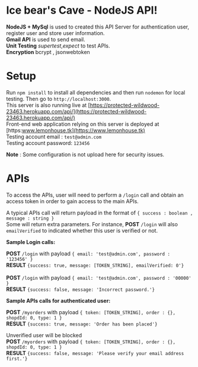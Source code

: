 # Ice bear's Cave - NodeJS API!

**NodeJS + MySql** is used to created this API Server for authentication user, register user and store user information. <br />
**Gmail API** is used to send email. <br />
**Unit Testing**  *supertest*,*expect* to test APIs. <br />
**Encryption** bcrypt , jsonwebtoken <br />

# Setup
Run `npm install` to install all dependencies and then run `nodemon` for local testing. Then go to `http://localhost:3000`.  <br />
This server is also running live at [https://protected-wildwood-23463.herokuapp.com/api/](https://protected-wildwood-23463.herokuapp.com/api/) <br />
Front-end web application relying on this server is deployed at [https:www.lemonhouse.tk](https://www.lemonhouse.tk) <br />
Testing account email : `test@admin.com` <br />
Testing account password: `123456` <br />

**Note** : Some configuration is not upload here for security issues. <br />

# APIs
To access the APIs, user will need to perform a `/login` call and obtain an access token in order to gain access to the main APIs. <br />

A typical APIs call will return payload in the format of `{ success : boolean , message : string }` <br />
Some will return extra parameters. For instance,  **POST** `/login` will also  `emailVerified` to indicated whether this user is verified or not. <br />

**Sample Login calls:**  <br />

**POST** `/login` with payload `{ email: 'test@admin.com', password : '123456' }` <br />
**RESULT** `{success: true, message: [TOKEN_STRING], emailVerified: 0'}` <br /> <br />
**POST** `/login` with payload `{ email: 'test@admin.com', password : '00000' }` <br />
**RESULT** `{success: false, message: 'Incorrect password.'}` <br />

**Sample APIs calls for authenticated user:** <br />

**POST** `/myorders` with payload `{ token: [TOKEN_STRING], order : {}, shopdId: 0, type: 1 }` <br />
**RESULT** `{success: true, message: 'Order has been placed'}` <br />

Unverified user will be blocked  <br />
**POST** `/myorders` with payload `{ token: [TOKEN_STRING], order : {}, shopdId: 0, type: 1 }`  <br />
**RESULT** `{success: false, message: 'Please verify your email address first.'}` <br />
